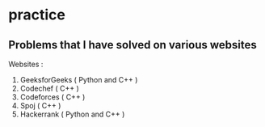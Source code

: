 # practice
Problems that I have solved on various websites 
-----------------------------------------------------------------------------------------------------------------------------------------------------------------------------------

Websites : 
  1. GeeksforGeeks ( Python and C++ ) 
  2. Codechef ( C++ ) 
  3. Codeforces ( C++ ) 
  4. Spoj ( C++ ) 
  5. Hackerrank ( Python and C++ )
